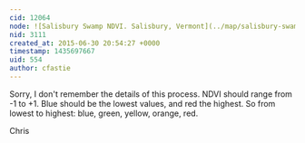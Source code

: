 ```yaml
---
cid: 12064
node: ![Salisbury Swamp NDVI. Salisbury, Vermont](../map/salisbury-swamp-ndvi-salisbury-vermont/2012-05-05)
nid: 3111
created_at: 2015-06-30 20:54:27 +0000
timestamp: 1435697667
uid: 554
author: cfastie
---
```


Sorry, I don't remember the details of this process. NDVI should range from -1 to +1. Blue should be the lowest values, and red the highest. So from lowest to highest: blue, green, yellow, orange, red. 

Chris